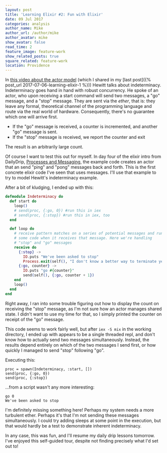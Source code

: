 ```yaml
---
layout: post
title: 'Learning Elixir #2: Fun with Elixir'
date: 09 Jul 2017
categories: analysis
author_name: Mike
author_url: /author/mike
author_avatar: mike
show_avatar: false
read_time: 2
feature_image: feature-work
show_related_posts: true
square_related: feature-work
location: Providence
---
```


In [this video about the actor model](https://channel9.msdn.com/Shows/Going+Deep/Hewitt-Meijer-and-Szyperski-The-Actor-Model-everything-you-wanted-to-know-but-were-afraid-to-ask) (which I shared in my [last post]({% post_url 2017-07-06-learning-elixir-1 %})) Hewitt talks about indeterminacy. Indeterminacy goes hand in hand with robust concurrency. He spoke of an actor, who upon receiving a start command will send two messages, a "go" message, and a "stop" message. They are sent via the _ether_, that is: they leave any formal, theoretical channel of the programming language and route via the real world of hardware. Consequently, there's no guarantee which one will arrive first.

* If the "go" message is received, a counter is incremented, and another "go" message is sent.
* If the "stop" message is received, we report the counter and exit

The result is an arbitrarily large count.

Of course I want to test this out for myself. In day four of the elixir intro from DailyDrip, [Processes and Messaging](https://www.dailydrip.com/topics/elixir/drips/processes-and-messaging-08687de7-07c6-4cc3-b6c6-4398d137820c), the example code creates an actor that an send "ping" and "pong" messages back and forth. This is the first concrete elixir code I've seen that uses messages. I'll use that example to try to model Hewitt's indeterminacy example.

After a bit of kludging, I ended up with this:

```elixir
defmodule Indeterminacy do
  def start do
    loop()
    # send(proc, {:go, 0}) #run this in iex
    # send(proc, {:stop}) #run this in iex, too
  end

  def loop do
    # receive pattern matches on a series of potential messages and runs 
    # some code when it receives that message. Here we're handling 
    # "stop" and "go" messages
    receive do
      {:stop} -> 
        IO.puts "We've been asked to stop"
        Process.exit(self(), "I don't know a better way to terminate yet")
      {:go, counter} -> 
        IO.puts "go #{counter}"
        send(self(), {:go, counter + 1})
    end
    loop()
  end
end
```

Right away, I ran into some trouble figuring out how to display the count on receiving the "stop" message, as I'm not sure how an actor manages shared state. I didn't want to use my time for that, so I simply printed the counter on receipt of the "go" message.

This code seems to work fairly well, but after `iex -S mix` in the working directory, I ended up with appears to be a single threaded repl, and don't know how to actually send two messages simultaneously. Instead, the results depend entirely on which of the two messages I send first, or how quickly I managed to send "stop" following "go".

Executing this:

```
proc = spawn(Indeterminacy, :start, [])
send(proc, {:go, 0})
send(proc, {:stop})
```

...from a script wasn't any more interesting:
 
```
go 0
We've been asked to stop
```

I'm definitely missing something here! Perhaps my system needs a more turbulent ether. Perhaps it's that I'm not sending these messages simultaneously. I could try adding sleeps at some point in the execution, but that would hardly be a test to demonstrate inherent indeterminacy.

In any case, this was fun, and I'll resume my daily drip lessons tomorrow. I've enjoyed this self-guided tour, despite not finding precisely what I'd set out to!